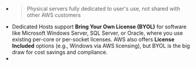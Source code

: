 - > Physical servers fully dedicated to user's use, not shared with other AWS customers
- Dedicated Hosts support **Bring Your Own License (BYOL)** for software like Microsoft Windows Server, SQL Server, or Oracle, where you use existing per-core or per-socket licenses. AWS also offers **License Included** options (e.g., Windows via AWS licensing), but BYOL is the big draw for cost savings and compliance.
-